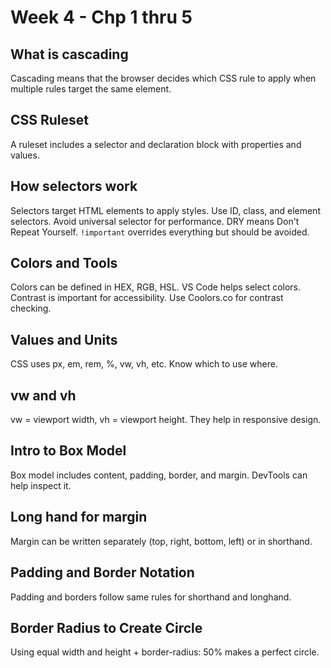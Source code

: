 # Week 4 - Chp 1 thru 5

## What is cascading
Cascading means that the browser decides which CSS rule to apply when multiple rules target the same element.

## CSS Ruleset
A ruleset includes a selector and declaration block with properties and values.

## How selectors work
Selectors target HTML elements to apply styles. Use ID, class, and element selectors. Avoid universal selector for performance. DRY means Don't Repeat Yourself. `!important` overrides everything but should be avoided.

## Colors and Tools
Colors can be defined in HEX, RGB, HSL. VS Code helps select colors. Contrast is important for accessibility. Use Coolors.co for contrast checking.

## Values and Units
CSS uses px, em, rem, %, vw, vh, etc. Know which to use where.

## vw and vh
vw = viewport width, vh = viewport height. They help in responsive design.

## Intro to Box Model
Box model includes content, padding, border, and margin. DevTools can help inspect it.

## Long hand for margin
Margin can be written separately (top, right, bottom, left) or in shorthand.

## Padding and Border Notation
Padding and borders follow same rules for shorthand and longhand.

## Border Radius to Create Circle
Using equal width and height + border-radius: 50% makes a perfect circle.
